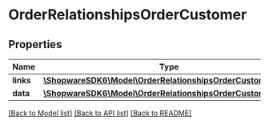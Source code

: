 # OrderRelationshipsOrderCustomer

## Properties
Name | Type | Description | Notes
------------ | ------------- | ------------- | -------------
**links** | [**\ShopwareSDK6\Model\OrderRelationshipsOrderCustomerLinks**](OrderRelationshipsOrderCustomerLinks.md) |  | [optional] 
**data** | [**\ShopwareSDK6\Model\OrderRelationshipsOrderCustomerData**](OrderRelationshipsOrderCustomerData.md) |  | [optional] 

[[Back to Model list]](../../README.md#documentation-for-models) [[Back to API list]](../../README.md#documentation-for-api-endpoints) [[Back to README]](../../README.md)

